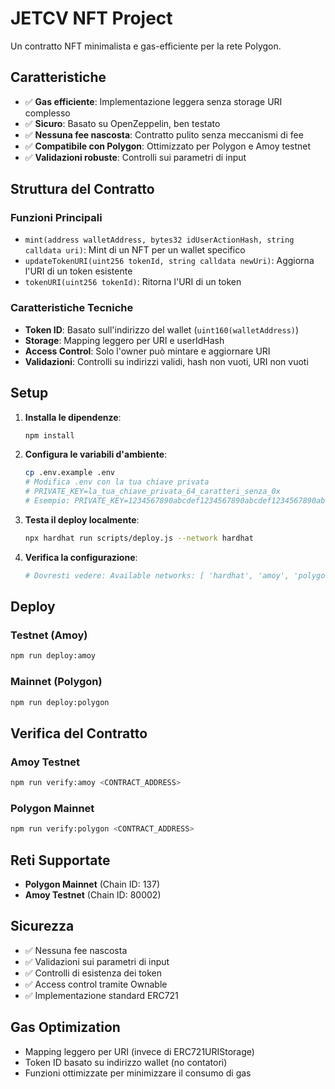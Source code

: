 # JETCV NFT Project

Un contratto NFT minimalista e gas-efficiente per la rete Polygon.

## Caratteristiche

- ✅ **Gas efficiente**: Implementazione leggera senza storage URI complesso
- ✅ **Sicuro**: Basato su OpenZeppelin, ben testato
- ✅ **Nessuna fee nascosta**: Contratto pulito senza meccanismi di fee
- ✅ **Compatibile con Polygon**: Ottimizzato per Polygon e Amoy testnet
- ✅ **Validazioni robuste**: Controlli sui parametri di input

## Struttura del Contratto

### Funzioni Principali

- `mint(address walletAddress, bytes32 idUserActionHash, string calldata uri)`: Mint di un NFT per un wallet specifico
- `updateTokenURI(uint256 tokenId, string calldata newUri)`: Aggiorna l'URI di un token esistente
- `tokenURI(uint256 tokenId)`: Ritorna l'URI di un token

### Caratteristiche Tecniche

- **Token ID**: Basato sull'indirizzo del wallet (`uint160(walletAddress)`)
- **Storage**: Mapping leggero per URI e userIdHash
- **Access Control**: Solo l'owner può mintare e aggiornare URI
- **Validazioni**: Controlli su indirizzi validi, hash non vuoti, URI non vuoti

## Setup

1. **Installa le dipendenze**:
   ```bash
   npm install
   ```

2. **Configura le variabili d'ambiente**:
   ```bash
   cp .env.example .env
   # Modifica .env con la tua chiave privata
   # PRIVATE_KEY=la_tua_chiave_privata_64_caratteri_senza_0x
   # Esempio: PRIVATE_KEY=1234567890abcdef1234567890abcdef1234567890abcdef1234567890abcdef
   ```

3. **Testa il deploy localmente**:
   ```bash
   npx hardhat run scripts/deploy.js --network hardhat
   ```

4. **Verifica la configurazione**:
   ```bash
   # Dovresti vedere: Available networks: [ 'hardhat', 'amoy', 'polygon' ]
   ```

## Deploy

### Testnet (Amoy)
```bash
npm run deploy:amoy
```

### Mainnet (Polygon)
```bash
npm run deploy:polygon
```

## Verifica del Contratto

### Amoy Testnet
```bash
npm run verify:amoy <CONTRACT_ADDRESS>
```

### Polygon Mainnet
```bash
npm run verify:polygon <CONTRACT_ADDRESS>
```

## Reti Supportate

- **Polygon Mainnet** (Chain ID: 137)
- **Amoy Testnet** (Chain ID: 80002)

## Sicurezza

- ✅ Nessuna fee nascosta
- ✅ Validazioni sui parametri di input
- ✅ Controlli di esistenza dei token
- ✅ Access control tramite Ownable
- ✅ Implementazione standard ERC721

## Gas Optimization

- Mapping leggero per URI (invece di ERC721URIStorage)
- Token ID basato su indirizzo wallet (no contatori)
- Funzioni ottimizzate per minimizzare il consumo di gas
